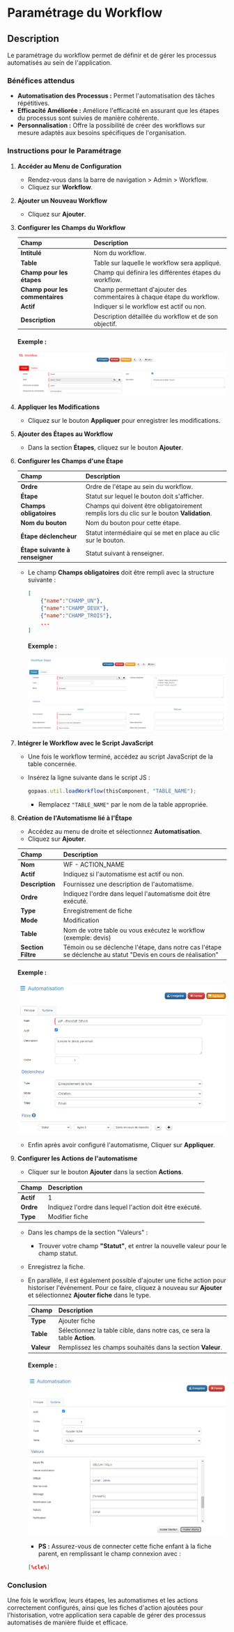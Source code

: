 # Paramétrage du Workflow

## Description

Le paramétrage du workflow permet de définir et de gérer les processus automatisés au sein de l'application.

### Bénéfices attendus
- **Automatisation des Processus :** Permet l'automatisation des tâches répétitives.
- **Efficacité Améliorée :** Améliore l'efficacité en assurant que les étapes du processus sont suivies de manière cohérente.
- **Personnalisation :** Offre la possibilité de créer des workflows sur mesure adaptés aux besoins spécifiques de l'organisation.

### Instructions pour le Paramétrage

1. **Accéder au Menu de Configuration**
   - Rendez-vous dans la barre de navigation > Admin > Workflow.
   - Cliquez sur **Workflow**.

2. **Ajouter un Nouveau Workflow**
   - Cliquez sur **Ajouter**.

3. **Configurer les Champs du Workflow**

   | **Champ**                | **Description**                                                                                       |
   |--------------------------|-------------------------------------------------------------------------------------------------------|
   | **Intitulé**             | Nom du workflow.                                                                                      |
   | **Table**                | Table sur laquelle le workflow sera appliqué.                                                         |
   | **Champ pour les étapes**| Champ qui définira les différentes étapes du workflow.                                                |
   | **Champ pour les commentaires** | Champ permettant d'ajouter des commentaires à chaque étape du workflow.                        |
   | **Actif**                | Indiquer si le workflow est actif ou non.                                                             |
   | **Description**          | Description détaillée du workflow et de son objectif.                                                 |

   #### Exemple :
   ![screenshot](images/image1.png)

4. **Appliquer les Modifications**
   - Cliquez sur le bouton **Appliquer** pour enregistrer les modifications.

5. **Ajouter des Étapes au Workflow**
   - Dans la section **Étapes**, cliquez sur le bouton **Ajouter**.

6. **Configurer les Champs d'une Étape**

   | **Champ**                         | **Description**                                                                                       |
   |-----------------------------------|-------------------------------------------------------------------------------------------------------|
   | **Ordre**                         | Ordre de l'étape au sein du workflow.                                                                 |
   | **Étape**                         | Statut sur lequel le bouton doit s'afficher.                                                          |
   | **Champs obligatoires**           | Champs qui doivent être obligatoirement remplis lors du clic sur le bouton **Validation**.            |
   | **Nom du bouton**                 | Nom du bouton pour cette étape.                                                                       |
   | **Étape déclencheur**             | Statut intermédiaire qui se met en place au clic sur le bouton.                                       |
   | **Étape suivante à renseigner**   | Statut suivant à renseigner.                                                                          |

   - Le champ **Champs obligatoires** doit être rempli avec la structure suivante :

     ```json
     [
         {"name":"CHAMP_UN"},
         {"name":"CHAMP_DEUX"},
         {"name":"CHAMP_TROIS"},
         ...
     ]
     ```
     #### Exemple :
     ![screenshot](images/image2.png)

7. **Intégrer le Workflow avec le Script JavaScript**
   - Une fois le workflow terminé, accédez au script JavaScript de la table concernée.
   - Insérez la ligne suivante dans le script JS :

     ```javascript
     gopaas.util.loadWorkflow(thisComponent, "TABLE_NAME");
     ```

     - Remplacez `"TABLE_NAME"` par le nom de la table appropriée.

8. **Création de l'Automatisme lié à l'Étape**
   - Accédez au menu de droite et sélectionnez **Automatisation**.
   - Cliquez sur **Ajouter**.

   | **Champ**     | **Description**                                                    |
   |---------------|--------------------------------------------------------------------|
   | **Nom**       | WF - ACTION_NAME                                                   |
   | **Actif**     | Indiquez si l'automatisme est actif ou non.                        |
   | **Description** | Fournissez une description de l'automatisme.                     |
   | **Ordre**     | Indiquez l'ordre dans lequel l'automatisme doit être exécuté.      |
   | **Type**      | Enregistrement de fiche                                            |
   | **Mode**      | Modification                                                       |
   | **Table**     | Nom de votre table ou vous exécutez le workflow (exemple: devis)   |
   | **Section Filtre** | Témoin ou se déclenche l'étape, dans notre cas l'étape se déclenche au statut "Devis en cours de réalisation"   |

   #### Exemple :
   ![screenshot](images/image3.png) 

   - Enfin après avoir configuré l'automatisme, Cliquer sur **Appliquer**.

9. **Configurer les Actions de l'automatisme**
   - Cliquer sur le bouton **Ajouter** dans la section **Actions**.

   | **Champ**     | **Description**                                          |
   |---------------|----------------------------------------------------------|
   | **Actif**     | 1                                                        |
   | **Ordre**     | Indiquez l'ordre dans lequel l'action doit être exécuté. |
   | **Type**      | Modifier fiche                                           |

   - Dans les champs de la section "Valeurs" :
      - Trouver votre champ **"Statut"**, et entrer la nouvelle valeur pour le champ statut.
   - Enregistrez la fiche.

   - En parallèle, il est également possible d'ajouter une fiche action pour historiser l'événement. Pour ce faire, cliquez à nouveau sur **Ajouter** et sélectionnez **Ajouter fiche** dans le type.

     | **Champ**      | **Description**                                                            |
     |----------------|----------------------------------------------------------------------------|
     | **Type**       | Ajouter fiche                                                              |
     | **Table**      | Sélectionnez la table cible, dans notre cas, ce sera la table **Action**.  |
     | **Valeur**     | Remplissez les champs souhaités dans la section **Valeur**.                |

     #### Exemple :
     ![screenshot](images/image4.png)

     - **PS :** Assurez-vous de connecter cette fiche enfant à la fiche parent, en remplissant le champ connexion avec :
     ```json
     [%cle%]
     ```

### Conclusion

Une fois le workflow, leurs étapes, les automatismes et les actions correctement configurés, ainsi que les fiches d'action ajoutées pour l'historisation, votre application sera capable de gérer des processus automatisés de manière fluide et efficace.
